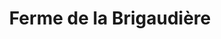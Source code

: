 ---
title: "Ferme de la Brigaudière"
url: /pruniers-en-sologne/ferme-de-la-brigaudiere/
shop: Hofladen
---